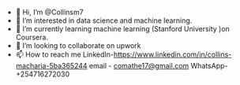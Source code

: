- 👋 Hi, I’m @Collinsm7
- 👀 I’m interested in data science and machine learning. 
- 🌱 I’m currently learning machine learning (Stanford University )on Coursera.
- 💞️ I’m looking to collaborate on upwork 
- 📫 How to reach me LinkedIn-https://www.linkedin.com/in/collins-macharia-5ba365244
email - comathe17@gmail.com 
WhatsApp-+254716272030
<!---
Collinsm7/Collinsm7 is a ✨ special ✨ repository because its `README.md` (this file) appears on your GitHub profile.
You can click the Preview link to take a look at your changes.
--->
